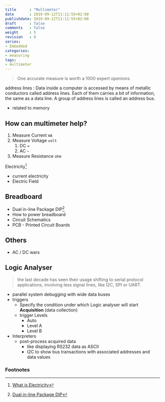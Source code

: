```yaml
---
title      : "Multimeter"
date       : 2019-09-12T11:11:55+02:00
publishdate: 2019-09-12T11:11:55+02:00
draft      : false
comments   : false
weight     : 5
revision   : 0
series:
- Embedded
categories:
- measuring
tags:
- multimeter
---
```


> One accurate measure is worth a 1000 expert openions

<!-- more -->

address lines
: Data inside a computer is accessed by means of metallic conductors called address lines. Each of them carries a bit of information, the same as a data line. A group of address lines is called an address bus.
* related to memory

## How can multimeter help?

1. Measure Current `mA`
2. Measure Voltage `volt`
   1. DC `=`
   2. AC `~`
3. Measure Resistance `ohm`


Electricity[^1]

* current electricity
* Electric Field

## Breadboard

* Dual in-line Package DIP[^2]
* How to power breadboard
* Circuit Schematics
* PCB - Printed Circuit Boards

## Others

* AC / DC wars

## Logic Analyser

> the last decade has seen their usage shifting to serial protocol applications, involving less signal lines, like I2C, SPI or UART.

* parallel system debugging with wide data buses
* triggers
  * Specify the condition under which Logic analyser will start **Acquisition** (data collection)
  * trigger Levels
    * Auto
    * Level A
    * Level B
* Interpreters
  * post-process acquired data
    * like displaying RS232 data as ASCII
    * I2C to show bus transactions with associated addresses and data values

### Footnotes

[^1]: [What is Electricity](https://learn.sparkfun.com/tutorials/what-is-electricity)
[^2]: [Dual in-line Package DIP](https://en.wikipedia.org/wiki/Dual_in-line_package)
